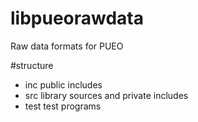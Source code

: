 # libpueorawdata
Raw data formats for PUEO

#structure

- inc public includes
- src library sources and private includes
- test test programs
